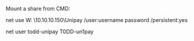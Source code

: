 Mount a share from CMD:

net use W: \\10.10.10.150\Unipay /user:username password /persistent:yes 

net user todd-unipay T0DD-un1pay